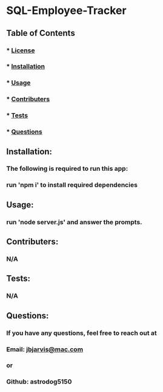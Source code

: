 # SQL-Employee-Tracker

  ##  
  ### 

  ## Table of Contents
  ### * [License](#license)
  ### * [Installation](#installation)
  ### * [Usage](#usage)
  ### * [Contributers](#contributers)
  ### * [Tests](#tests)
  ### * [Questions](#Questions)

  ## Installation:
  ### The following is required to run this app:
  ### run 'npm i' to install required dependencies

  ## Usage:
  ### run 'node server.js' and answer the prompts. 

  ## Contributers:
  ### N/A

  ## Tests: 
  ### N/A

  ## Questions:
  ### If you have any questions, feel free to reach out at
  ### Email: jbjarvis@mac.com
  ### or 
  ### Github: astrodog5150
